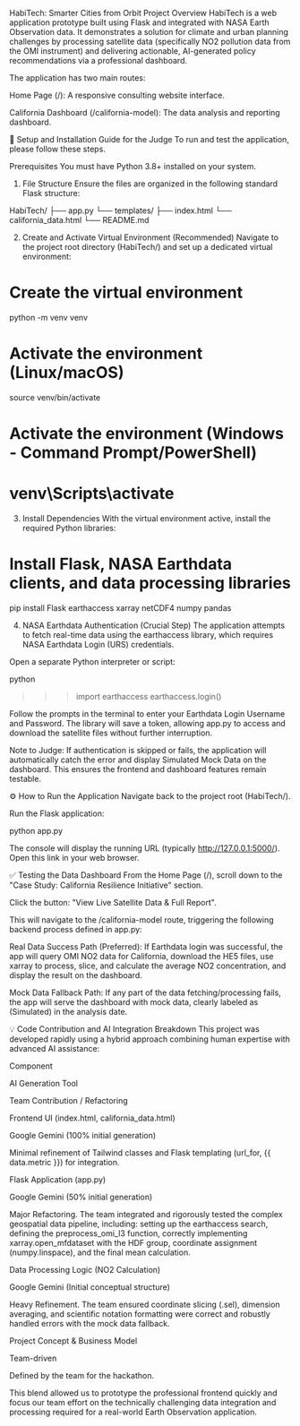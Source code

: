 HabiTech: Smarter Cities from Orbit
Project Overview
HabiTech is a web application prototype built using Flask and integrated with NASA Earth Observation data. It demonstrates a solution for climate and urban planning challenges by processing satellite data (specifically NO2 pollution data from the OMI instrument) and delivering actionable, AI-generated policy recommendations via a professional dashboard.

The application has two main routes:

Home Page (/): A responsive consulting website interface.

California Dashboard (/california-model): The data analysis and reporting dashboard.

🚀 Setup and Installation Guide for the Judge
To run and test the application, please follow these steps.

Prerequisites
You must have Python 3.8+ installed on your system.

1. File Structure
Ensure the files are organized in the following standard Flask structure:

HabiTech/
├── app.py
└── templates/
    ├── index.html
    └── california_data.html
└── README.md

2. Create and Activate Virtual Environment (Recommended)
Navigate to the project root directory (HabiTech/) and set up a dedicated virtual environment:

# Create the virtual environment
python -m venv venv

# Activate the environment (Linux/macOS)
source venv/bin/activate

# Activate the environment (Windows - Command Prompt/PowerShell)
# venv\Scripts\activate

3. Install Dependencies
With the virtual environment active, install the required Python libraries:

# Install Flask, NASA Earthdata clients, and data processing libraries
pip install Flask earthaccess xarray netCDF4 numpy pandas

4. NASA Earthdata Authentication (Crucial Step)
The application attempts to fetch real-time data using the earthaccess library, which requires NASA Earthdata Login (URS) credentials.

Open a separate Python interpreter or script:

python
>>> import earthaccess
>>> earthaccess.login()


Follow the prompts in the terminal to enter your Earthdata Login Username and Password. The library will save a token, allowing app.py to access and download the satellite files without further interruption.

Note to Judge: If authentication is skipped or fails, the application will automatically catch the error and display Simulated Mock Data on the dashboard. This ensures the frontend and dashboard features remain testable.

⚙️ How to Run the Application
Navigate back to the project root (HabiTech/).

Run the Flask application:

python app.py


The console will display the running URL (typically http://127.0.0.1:5000/). Open this link in your web browser.

✅ Testing the Data Dashboard
From the Home Page (/), scroll down to the "Case Study: California Resilience Initiative" section.

Click the button: "View Live Satellite Data & Full Report".

This will navigate to the /california-model route, triggering the following backend process defined in app.py:

Real Data Success Path (Preferred): If Earthdata login was successful, the app will query OMI NO2 data for California, download the HE5 files, use xarray to process, slice, and calculate the average NO2 concentration, and display the result on the dashboard.

Mock Data Fallback Path: If any part of the data fetching/processing fails, the app will serve the dashboard with mock data, clearly labeled as (Simulated) in the analysis date.

💡 Code Contribution and AI Integration Breakdown
This project was developed rapidly using a hybrid approach combining human expertise with advanced AI assistance:

Component

AI Generation Tool

Team Contribution / Refactoring

Frontend UI (index.html, california_data.html)

Google Gemini (100% initial generation)

Minimal refinement of Tailwind classes and Flask templating (url_for, {{ data.metric }}) for integration.

Flask Application (app.py)

Google Gemini (50% initial generation)

Major Refactoring. The team integrated and rigorously tested the complex geospatial data pipeline, including: setting up the earthaccess search, defining the preprocess_omi_l3 function, correctly implementing xarray.open_mfdataset with the HDF group, coordinate assignment (numpy.linspace), and the final mean calculation.

Data Processing Logic (NO2 Calculation)

Google Gemini (Initial conceptual structure)

Heavy Refinement. The team ensured coordinate slicing (.sel), dimension averaging, and scientific notation formatting were correct and robustly handled errors with the mock data fallback.

Project Concept & Business Model

Team-driven

Defined by the team for the hackathon.

This blend allowed us to prototype the professional frontend quickly and focus our team effort on the technically challenging data integration and processing required for a real-world Earth Observation application.